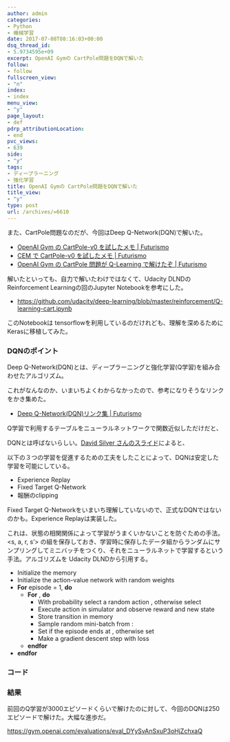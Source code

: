 ```yaml
---
author: admin
categories:
- Python
- 機械学習
date: 2017-07-08T08:16:03+00:00
dsq_thread_id:
- 5.9734595e+09
excerpt: OpenAI Gymの CartPole問題をDQNで解いた
follow:
- follow
fullscreen_view:
- "n"
index:
- index
menu_view:
- "y"
page_layout:
- def
pdrp_attributionLocation:
- end
pvc_views:
- 639
side:
- "y"
tags:
- ディープラーニング
- 強化学習
title: OpenAI Gymの CartPole問題をDQNで解いた
title_view:
- "y"
type: post
url: /archives/=6610
---
```


また、CartPole問題なのだが、今回はDeep Q-Network(DQN)で解いた。

  * [OpenAI Gym の CartPole-v0 を試したメモ | Futurismo][1]
  * [CEM で CartPole-v0 を試したメモ | Futurismo][2]
  * [OpenAI Gym の CartPole 問題が Q-Learning で解けたぞ | Futurismo][3]

解いたといっても、自力で解いたわけではなくて、Udacity DLNDの Reinforcement Learningの回のJupyter Notebookを参考にした。

  * <https://github.com/udacity/deep-learning/blob/master/reinforcement/Q-learning-cart.ipynb>

このNotebookは tensorflowを利用しているのだけれども、理解を深めるためにKerasに移植してみた。

### DQNのポイント

Deep Q-Network(DQN)とは、ディープラーニングと強化学習(Q学習)を組み合わせたアルゴリズム。

これがなんなのか、いまいちよくわからなかったので、参考になりそうなリンクをかき集めた。

  * [Deep Q-Network(DQN)リンク集 | Futurismo][4]

Q学習で利用するテーブルをニューラルネットワークで関数近似しただけだと、
  
DQNとは呼ばないらしい。[David Silver さんのスライド][5]によると、
  
以下の３つの学習を促進するための工夫をしたことによって、DQNは安定した学習を可能にしている。

  * Experience Replay
  * Fixed Target Q-Network
  * 報酬のclipping

Fixed Target Q-Networkをいまいち理解していないので、正式なDQNではないのかも。Experience Replayは実装した。
  
これは、状態の相関関係によって学習がうまくいかないことを防ぐための手法。<s, a, r, s’> の組を保存しておき、学習時に保存したデータ組からランダムにサンプリングしてミニバッチをつくり、それをニューラルネットで学習するという手法。アルゴリズムを Udacity DLNDから引用する。

  * Initialize the memory <span class="math"></span>
  * Initialize the action-value network <span class="math"></span> with random weights
  * **For** episode = 1, <span class="math"></span> **do** 
      * **For** <span class="math"></span>, <span class="math"></span> **do** 
          * With probability <span class="math"></span> select a random action <span class="math"></span>, otherwise select <span class="math"></span>
          * Execute action <span class="math"></span> in simulator and observe reward <span class="math"></span> and new state <span class="math"></span>
          * Store transition <span class="math"></span> in memory <span class="math"></span>
          * Sample random mini-batch from <span class="math"></span>: <span class="math"></span>
          * Set <span class="math"></span> if the episode ends at <span class="math"></span>, otherwise set <span class="math"></span>
          * Make a gradient descent step with loss <span class="math"></span>
      * **endfor**
  * **endfor**

### コード



### 結果

前回のQ学習が3000エピソードくらいで解けたのに対して、今回のDQNは250エピソードで解けた。大幅な進歩だ。
  
<https://gym.openai.com/evaluations/eval_DYySvAnSxuP3oHjZchxaQ>

 [1]: https://futurismo.biz/archives/6481
 [2]: https://futurismo.biz/archives/6549
 [3]: https://futurismo.biz/archives/6580
 [4]: https://futurismo.biz/archives/6604
 [5]: http://www.iclr.cc/lib/exe/fetch.php?media=iclr2015:silver-iclr2015.pdf